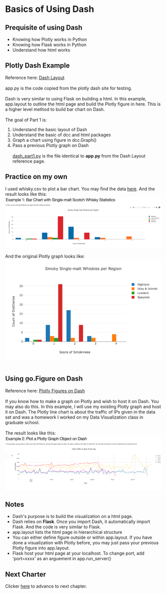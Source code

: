 # Basics of Using Dash

## Prequisite of using Dash
<ul>
	<li> Knowing how Plotly works in Python</li>
	<li> Knowing how Flask works in Python</li>
	<li> Understand how html works</li>
</ul>

## Plotly Dash Example
Reference here: <a href="https://dash.plotly.com/layout">Dash Layout</a>
<br>
<br>
app.py is the code copied from the plotly dash site for testing.
<br>
<br>
Dash is very similar to using Flask on building a html. In this example, app.layout to outline the html page and build the Plotly figure in here. This is a higher level method to build bar chart on Dash.
<br>
<br>
The goal of Part 1 is:<br>
1. Understand the basic layout of Dash<br>
2. Understand the basic of dcc and html packages<br>
3. Graph a chart using figure in dcc.Graph()<br>
4. Pass a previous Plotly graph on Dash
<br><br>
[dash_part1.py](dash_part1.py) is the file identical to <b>app.py</b> from the Dash Layout reference page.

## Practice on my own
I used whisky.csv to plot a bar chart. You may find the data <a href="https://github.com/jacquessham/ScotchWhisky/tree/master/Data">here</a>. And the result looks like this:
<br>
<img src="whisky_dash.png">
<br>
<br>
And the original Plotly graph looks like:
<img src="whisky_plotly.png">
<br><br>


## Using go.Figure on Dash
Reference here: <a href="https://dash.plotly.com/dash-core-components/graph">Plotly Figures on Dash</a>
<br><br>
If you know how to make a graph on Plotly and wish to host it on Dash. You may also do this. In this example, I will use my existing Plotly graph and host it on Dash. The Plotly line chart is about the traffic of IPs given in the data set and was a homework I worked on my Data Visualization class in graduate school.
<br><br>
The result looks like this:
<img src="computer_security_dash.png">

## Notes
<ul>
	<li>Dash's purpose is to build the visualization on a html page.</li>
	<li>Dash relies on <b>Flask</b>. Once you import Dash, it automatically import Flask. And the code is very similar to Flask.</li>
	<li>app.layout lists the html page in hierarchical structure</li>
	<li>You can either define figure outside or within app.layout. If you have done a visualization with Plotly before, you may just pass your previous Plotly figure into app.layout.</li>
	<li>Flask host your html page at your localhost. To change port, add 'port=xxxx' as an arguement in app.run_server()</li>
</ul>

## Next Charter
Clicker [here](../Part2) to advance to next chapter.